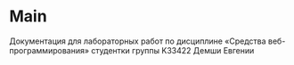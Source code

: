 # Main

Документация для лабораторных работ по дисциплине «Средства веб-программирования»
студентки группы K33422 Демши Евгении